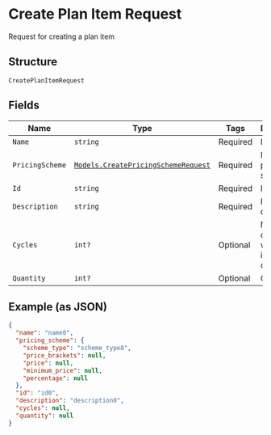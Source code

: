 
# Create Plan Item Request

Request for creating a plan item

## Structure

`CreatePlanItemRequest`

## Fields

| Name | Type | Tags | Description |
|  --- | --- | --- | --- |
| `Name` | `string` | Required | Item name |
| `PricingScheme` | [`Models.CreatePricingSchemeRequest`](../../doc/models/create-pricing-scheme-request.md) | Required | Item's pricing scheme |
| `Id` | `string` | Required | Item's id |
| `Description` | `string` | Required | Item's description |
| `Cycles` | `int?` | Optional | Number of cycles where the item will be charged |
| `Quantity` | `int?` | Optional | Quantity |

## Example (as JSON)

```json
{
  "name": "name0",
  "pricing_scheme": {
    "scheme_type": "scheme_type8",
    "price_brackets": null,
    "price": null,
    "minimum_price": null,
    "percentage": null
  },
  "id": "id0",
  "description": "description0",
  "cycles": null,
  "quantity": null
}
```

